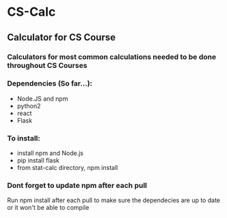 # CS-Calc
## Calculator for CS Course
### Calculators for most common calculations needed to be done throughout CS Courses

### Dependencies (So far...):

* Node.JS and npm
* python2
* react
* Flask

### To install:

* install npm and Node.js
* pip install flask
* from stat-calc directory, npm install

### Dont forget to update npm after each pull

Run npm install after each pull to make sure the dependecies are up to date or it won't be able to compile



